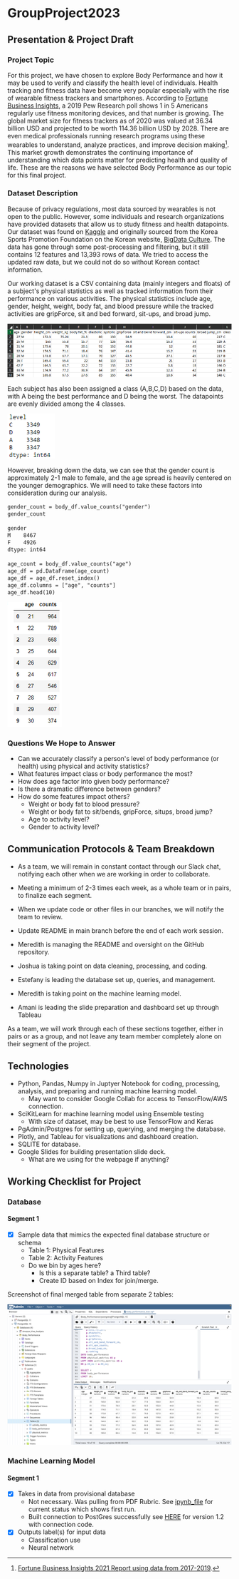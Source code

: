 # GroupProject2023


## Presentation & Project Draft

### Project Topic

For this project, we have chosen to explore Body Performance and how it may be used to verify and classify the health level of individuals. Health tracking and fitness data have become very popular especially with the rise of wearable fitness trackers and smartphones. According to [Fortune Business Insights](https://www.fortunebusinessinsights.com/fitness-tracker-market-103358), a 2019 Pew Research poll shows 1 in 5 Americans regularly use fitness monitoring devices, and that number is growing. The global market size for fitness trackers as of 2020 was valued at 36.34 billion USD and projected to be worth 114.36 billion USD by 2028. There are even medical professionals running research programs using these wearables to understand, analyze practices, and improve decision making[^1]. This market growth demonstrates the continuing importance of understanding which data points matter for predicting health and quality of life.  These are the reasons we have selected Body Performance as our topic for this final project.
 
### Dataset Description
 
Because of privacy regulations, most data sourced by wearables is not open to the public. However, some individuals and research organizations have provided datasets that allow us to study fitness and health datapoints. Our dataset was found on [Kaggle](https://www.kaggle.com/datasets/kukuroo3/body-performance-data) and originally sourced from the Korea Sports Promotion Foundation on the Korean website, [BigData Culture](https://www.bigdata-culture.kr/bigdata/user/data_market/detail.do?id=ace0aea7-5eee-48b9-b616-637365d665c1). The data has gone through some post-processing and filtering, but it still contains 12 features and 13,393 rows of data.  We tried to access the updated raw data, but we could not do so without Korean contact information.

Our working dataset is a CSV containing data (mainly integers and floats) of a subject's physical statistics as well as tracked information from their performance on various activities.  The physical statistics include age, gender, height, weight, body fat, and blood pressure while the tracked activities are gripForce, sit and bed forward, sit-ups, and broad jump. 

![orig_csv](https://github.com/ChallahBack83/Body_Performance/blob/M_Rau/Images/orig_csv.png)

Each subject has also been assigned a class (A,B,C,D) based on the data, with A being the best performance and D being the worst. The datapoints are evenly divided among the 4 classes. 

![class_count](https://github.com/ChallahBack83/Body_Performance/blob/M_Rau/Images/class_cnt.png)

However, breaking down the data, we can see that the gender count is approximately 2-1 male to female, and the age spread is heavily centered on the younger demographics. We will need to take these factors into consideration during our analysis.
 
```
gender_count = body_df.value_counts("gender")
gender_count

gender
M    8467
F    4926
dtype: int64

age_count = body_df.value_counts("age")
age_df = pd.DataFrame(age_count)
age_df = age_df.reset_index()
age_df.columns = ["age", "counts"]
age_df.head(10)
```

![age_cnt](https://github.com/ChallahBack83/Body_Performance/blob/M_Rau/Images/age_cnt.png)

### Questions We Hope to Answer

  - Can we accurately classify a person's level of body performance (or health) using physical and activity statistics?
  - What features impact class or body performance the most?
  - How does age factor into given body performance?
  - Is there a dramatic difference between genders?
  - How do some features impact others?
    - Weight or body fat to blood pressure?
    - Weight or body fat to sit/bends, gripForce, situps, broad jump?
    - Age to activity level?
    - Gender to activity level?
    
## Communication Protocols & Team Breakdown

- As a team, we will remain in constant contact through our Slack chat, notifying each other when we are working in order to collaborate.
- Meeting a minimum of 2-3 times each week, as a whole team or in pairs, to finalize each segment.
- When we update code or other files in our branches, we will notify the team to review.
- Update README in main branch before the end of each work session.

- Meredith is managing the README and oversight on the GitHub repository.
- Joshua is taking point on data cleaning, processing, and coding.
- Estefany is leading the database set up, queries, and management.
- Meredith is taking point on the machine learning model.
- Amani is leading the slide preparation and dashboard set up through Tableau

As a team, we will work through each of these sections together, either in pairs or as a group, and not leave any team member completely alone on their segment of the project.

## Technologies

- Python, Pandas, Numpy in Juptyer Notebook for coding, processing, analysis, and preparing and running machine learning model.
  - May want to consider Google Collab for access to TensorFlow/AWS connection.
- SciKitLearn for machine learning model using Ensemble testing 
  - With size of dataset, may be best to use TensorFlow and Keras
- PgAdmin/Postgres for setting up, querying, and merging the database.
- Plotly, and Tableau for visualizations and dashboard creation.
- SQLITE for database.
- Google Slides for building presentation slide deck.
    - What are we using for the webpage if anything?

## Working Checklist for Project

### Database

#### Segment 1
- [x] Sample data that mimics the expected final database structure or schema
  - Table 1: Physical Features
  - Table 2: Activity Features
  - Do we bin by ages here?
    - Is this a separate table? a Third table?
    - Create ID based on Index for join/merge.   

Screenshot of final merged table from separate 2 tables:

![table_3](https://github.com/ChallahBack83/Body_Performance/blob/E_Lutker/table_3_test.png)

### Machine Learning Model

#### Segment 1
- [x] Takes in data from provisional database
   - Not necessary. Was pulling from PDF Rubric. See [ipynb_file](https://github.com/ChallahBack83/Body_Performance/blob/M_Rau/body_perf_ml_v1.1.ipynb) for current status which shows first run.
   - Built connection to PostGres successfully see [HERE](https://github.com/ChallahBack83/Body_Performance/blob/M_Rau/bodyperf_ml_v1.2.ipynb) for version 1.2 with connection code.
- [x] Outputs label(s) for input data
  - Classification use
  - Neural network


[^1]: [Fortune Business Insights 2021 Report using data from 2017-2019](https://www.fortunebusinessinsights.com/fitness-tracker-market-103358).
